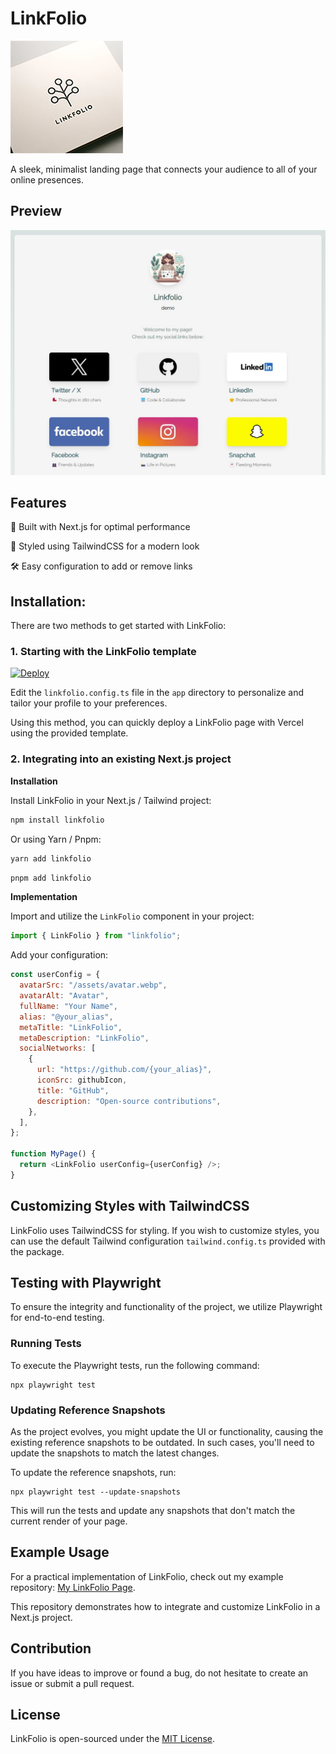 # LinkFolio

![LinkFolio](https://github.com/heristop/linkfolio/blob/main/docs/linkfolio.png?raw=true)

A sleek, minimalist landing page that connects your audience to all of your online presences.

## Preview

![Preview](https://github.com/heristop/linkfolio/blob/main/docs/preview.jpg?raw=true)

## Features

🚀 Built with Next.js for optimal performance

💅 Styled using TailwindCSS for a modern look

🛠️ Easy configuration to add or remove links

## Installation:

There are two methods to get started with LinkFolio:

### 1. Starting with the LinkFolio template

[![Deploy](https://vercel.com/button)](https://vercel.com/new/clone?repository-url=https%3A%2F%2Fgithub.com%2Fheristop%2Flinkfolio&&install-command=npm%20install%20%20--legacy-peer-deps)

Edit the `linkfolio.config.ts` file in the `app` directory to personalize and tailor your profile to your preferences.

Using this method, you can quickly deploy a LinkFolio page with Vercel using the provided template.

### 2. Integrating into an existing Next.js project

**Installation**

Install LinkFolio in your Next.js / Tailwind project:

```bash
npm install linkfolio
```

Or using Yarn / Pnpm:

```bash
yarn add linkfolio
```

```bash
pnpm add linkfolio
```

**Implementation**

Import and utilize the `LinkFolio` component in your project:

```javascript
import { LinkFolio } from "linkfolio";
```

Add your configuration:

```javascript
const userConfig = {
  avatarSrc: "/assets/avatar.webp",
  avatarAlt: "Avatar",
  fullName: "Your Name",
  alias: "@your_alias",
  metaTitle: "LinkFolio",
  metaDescription: "LinkFolio",
  socialNetworks: [
    {
      url: "https://github.com/{your_alias}",
      iconSrc: githubIcon,
      title: "GitHub",
      description: "Open-source contributions",
    },
  ],
};

function MyPage() {
  return <LinkFolio userConfig={userConfig} />;
}
```

## Customizing Styles with TailwindCSS

LinkFolio uses TailwindCSS for styling. If you wish to customize styles, you can use the default Tailwind configuration `tailwind.config.ts` provided with the package.

## Testing with Playwright

To ensure the integrity and functionality of the project, we utilize Playwright for end-to-end testing.

### Running Tests

To execute the Playwright tests, run the following command:

```
npx playwright test
```

### Updating Reference Snapshots

As the project evolves, you might update the UI or functionality, causing the existing reference snapshots to be outdated. In such cases, you'll need to update the snapshots to match the latest changes.

To update the reference snapshots, run:

```
npx playwright test --update-snapshots
```

This will run the tests and update any snapshots that don't match the current render of your page.

## Example Usage

For a practical implementation of LinkFolio, check out my example repository: [My LinkFolio Page](https://github.com/heristop/my-linkfolio).

This repository demonstrates how to integrate and customize LinkFolio in a Next.js project.

## Contribution

If you have ideas to improve or found a bug, do not hesitate to create an issue or submit a pull request.

## License

LinkFolio is open-sourced under the [MIT License](LICENSE).
